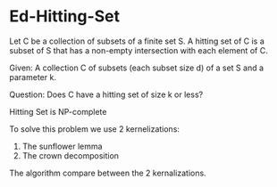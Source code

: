 # Ed-Hitting-Set

Let C be a collection of subsets of a finite set S. A hitting set of C is a subset of S that has a non-empty intersection
with each element of C.

Given: A collection C of subsets (each subset size d) of a set S and a parameter k.

Question: Does C have a hitting set of size k or less?

Hitting Set is NP-complete

To solve this problem we use 2 kernelizations: 
1. The sunflower lemma
2. The crown decomposition

The algorithm compare between the 2 kernalizations. 
